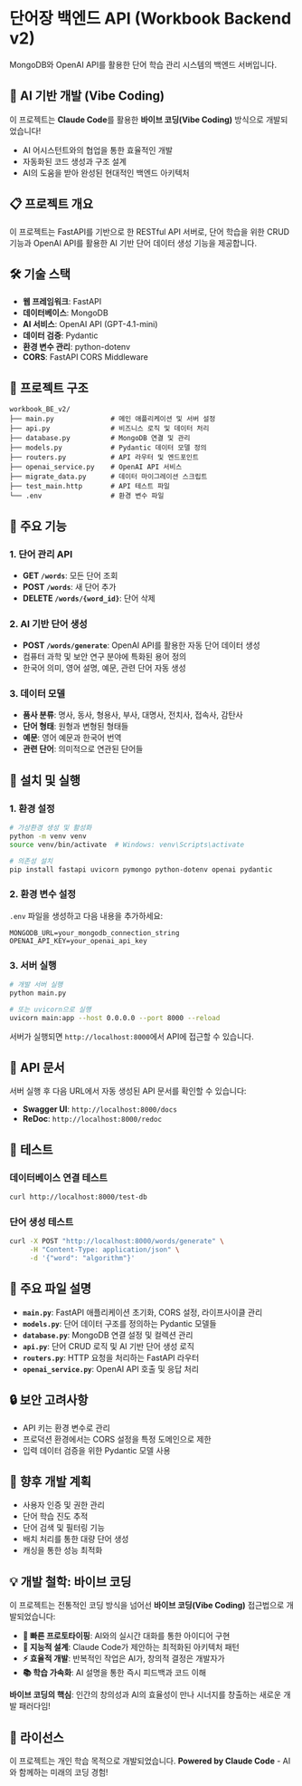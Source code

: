# 단어장 백엔드 API (Workbook Backend v2)

MongoDB와 OpenAI API를 활용한 단어 학습 관리 시스템의 백엔드 서버입니다.

## 🤖 AI 기반 개발 (Vibe Coding)

이 프로젝트는 **Claude Code**를 활용한 **바이브 코딩(Vibe Coding)** 방식으로 개발되었습니다!
- AI 어시스턴트와의 협업을 통한 효율적인 개발
- 자동화된 코드 생성과 구조 설계
- AI의 도움을 받아 완성된 현대적인 백엔드 아키텍처

## 📋 프로젝트 개요

이 프로젝트는 FastAPI를 기반으로 한 RESTful API 서버로, 단어 학습을 위한 CRUD 기능과 OpenAI API를 활용한 AI 기반 단어 데이터 생성 기능을 제공합니다.

## 🛠 기술 스택

- **웹 프레임워크**: FastAPI
- **데이터베이스**: MongoDB
- **AI 서비스**: OpenAI API (GPT-4.1-mini)
- **데이터 검증**: Pydantic
- **환경 변수 관리**: python-dotenv
- **CORS**: FastAPI CORS Middleware

## 📂 프로젝트 구조

```
workbook_BE_v2/
├── main.py              # 메인 애플리케이션 및 서버 설정
├── api.py               # 비즈니스 로직 및 데이터 처리
├── database.py          # MongoDB 연결 및 관리
├── models.py            # Pydantic 데이터 모델 정의
├── routers.py           # API 라우터 및 엔드포인트
├── openai_service.py    # OpenAI API 서비스
├── migrate_data.py      # 데이터 마이그레이션 스크립트
├── test_main.http       # API 테스트 파일
└── .env                 # 환경 변수 파일
```

## 🚀 주요 기능

### 1. 단어 관리 API
- **GET `/words`**: 모든 단어 조회
- **POST `/words`**: 새 단어 추가
- **DELETE `/words/{word_id}`**: 단어 삭제

### 2. AI 기반 단어 생성
- **POST `/words/generate`**: OpenAI API를 활용한 자동 단어 데이터 생성
- 컴퓨터 과학 및 보안 연구 분야에 특화된 용어 정의
- 한국어 의미, 영어 설명, 예문, 관련 단어 자동 생성

### 3. 데이터 모델
- **품사 분류**: 명사, 동사, 형용사, 부사, 대명사, 전치사, 접속사, 감탄사
- **단어 형태**: 원형과 변형된 형태들
- **예문**: 영어 예문과 한국어 번역
- **관련 단어**: 의미적으로 연관된 단어들

## 🔧 설치 및 실행

### 1. 환경 설정
```bash
# 가상환경 생성 및 활성화
python -m venv venv
source venv/bin/activate  # Windows: venv\Scripts\activate

# 의존성 설치
pip install fastapi uvicorn pymongo python-dotenv openai pydantic
```

### 2. 환경 변수 설정
`.env` 파일을 생성하고 다음 내용을 추가하세요:
```env
MONGODB_URL=your_mongodb_connection_string
OPENAI_API_KEY=your_openai_api_key
```

### 3. 서버 실행
```bash
# 개발 서버 실행
python main.py

# 또는 uvicorn으로 실행
uvicorn main:app --host 0.0.0.0 --port 8000 --reload
```

서버가 실행되면 `http://localhost:8000`에서 API에 접근할 수 있습니다.

## 📖 API 문서

서버 실행 후 다음 URL에서 자동 생성된 API 문서를 확인할 수 있습니다:
- **Swagger UI**: `http://localhost:8000/docs`
- **ReDoc**: `http://localhost:8000/redoc`

## 🧪 테스트

### 데이터베이스 연결 테스트
```bash
curl http://localhost:8000/test-db
```

### 단어 생성 테스트
```bash
curl -X POST "http://localhost:8000/words/generate" \
     -H "Content-Type: application/json" \
     -d '{"word": "algorithm"}'
```

## 📄 주요 파일 설명

- **`main.py`**: FastAPI 애플리케이션 초기화, CORS 설정, 라이프사이클 관리
- **`models.py`**: 단어 데이터 구조를 정의하는 Pydantic 모델들
- **`database.py`**: MongoDB 연결 설정 및 컬렉션 관리
- **`api.py`**: 단어 CRUD 로직 및 AI 기반 단어 생성 로직
- **`routers.py`**: HTTP 요청을 처리하는 FastAPI 라우터
- **`openai_service.py`**: OpenAI API 호출 및 응답 처리

## 🔒 보안 고려사항

- API 키는 환경 변수로 관리
- 프로덕션 환경에서는 CORS 설정을 특정 도메인으로 제한
- 입력 데이터 검증을 위한 Pydantic 모델 사용

## 🔄 향후 개발 계획

- 사용자 인증 및 권한 관리
- 단어 학습 진도 추적
- 단어 검색 및 필터링 기능
- 배치 처리를 통한 대량 단어 생성
- 캐싱을 통한 성능 최적화

## 💡 개발 철학: 바이브 코딩

이 프로젝트는 전통적인 코딩 방식을 넘어선 **바이브 코딩(Vibe Coding)** 접근법으로 개발되었습니다:

- **🚀 빠른 프로토타이핑**: AI와의 실시간 대화를 통한 아이디어 구현
- **🧠 지능적 설계**: Claude Code가 제안하는 최적화된 아키텍처 패턴
- **⚡ 효율적 개발**: 반복적인 작업은 AI가, 창의적 결정은 개발자가
- **📚 학습 가속화**: AI 설명을 통한 즉시 피드백과 코드 이해

**바이브 코딩의 핵심**: 인간의 창의성과 AI의 효율성이 만나 시너지를 창출하는 새로운 개발 패러다임!

## 📝 라이선스

이 프로젝트는 개인 학습 목적으로 개발되었습니다.
**Powered by Claude Code** - AI와 함께하는 미래의 코딩 경험!